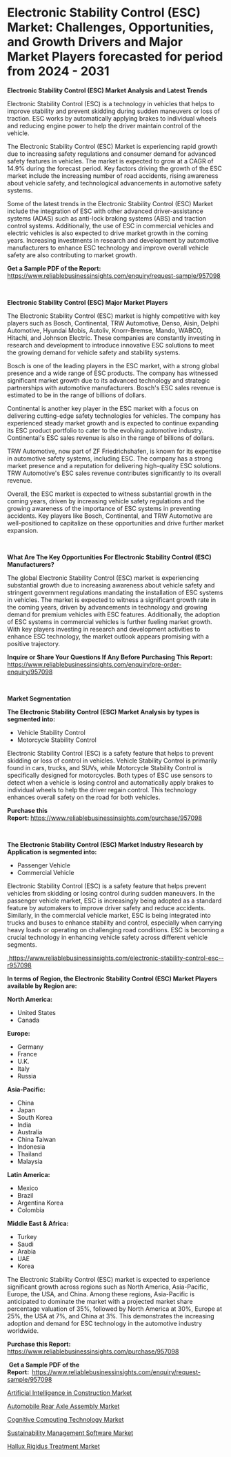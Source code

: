 <p><h1>Electronic Stability Control (ESC) Market: Challenges, Opportunities, and Growth Drivers and Major Market Players forecasted for period from 2024 - 2031</h1></p><p><strong>Electronic Stability Control (ESC) Market Analysis and Latest Trends</strong></p>
<p><p>Electronic Stability Control (ESC) is a technology in vehicles that helps to improve stability and prevent skidding during sudden maneuvers or loss of traction. ESC works by automatically applying brakes to individual wheels and reducing engine power to help the driver maintain control of the vehicle.</p><p>The Electronic Stability Control (ESC) Market is experiencing rapid growth due to increasing safety regulations and consumer demand for advanced safety features in vehicles. The market is expected to grow at a CAGR of 14.9% during the forecast period. Key factors driving the growth of the ESC market include the increasing number of road accidents, rising awareness about vehicle safety, and technological advancements in automotive safety systems.</p><p>Some of the latest trends in the Electronic Stability Control (ESC) Market include the integration of ESC with other advanced driver-assistance systems (ADAS) such as anti-lock braking systems (ABS) and traction control systems. Additionally, the use of ESC in commercial vehicles and electric vehicles is also expected to drive market growth in the coming years. Increasing investments in research and development by automotive manufacturers to enhance ESC technology and improve overall vehicle safety are also contributing to market growth.</p></p>
<p><strong>Get a Sample PDF of the Report:&nbsp;</strong> <a href="https://www.reliablebusinessinsights.com/enquiry/request-sample/957098">https://www.reliablebusinessinsights.com/enquiry/request-sample/957098</a></p>
<p>&nbsp;</p>
<p><strong>Electronic Stability Control (ESC) Major Market Players</strong></p>
<p><p>The Electronic Stability Control (ESC) market is highly competitive with key players such as Bosch, Continental, TRW Automotive, Denso, Aisin, Delphi Automotive, Hyundai Mobis, Autoliv, Knorr-Bremse, Mando, WABCO, Hitachi, and Johnson Electric. These companies are constantly investing in research and development to introduce innovative ESC solutions to meet the growing demand for vehicle safety and stability systems.</p><p>Bosch is one of the leading players in the ESC market, with a strong global presence and a wide range of ESC products. The company has witnessed significant market growth due to its advanced technology and strategic partnerships with automotive manufacturers. Bosch's ESC sales revenue is estimated to be in the range of billions of dollars.</p><p>Continental is another key player in the ESC market with a focus on delivering cutting-edge safety technologies for vehicles. The company has experienced steady market growth and is expected to continue expanding its ESC product portfolio to cater to the evolving automotive industry. Continental's ESC sales revenue is also in the range of billions of dollars.</p><p>TRW Automotive, now part of ZF Friedrichshafen, is known for its expertise in automotive safety systems, including ESC. The company has a strong market presence and a reputation for delivering high-quality ESC solutions. TRW Automotive's ESC sales revenue contributes significantly to its overall revenue.</p><p>Overall, the ESC market is expected to witness substantial growth in the coming years, driven by increasing vehicle safety regulations and the growing awareness of the importance of ESC systems in preventing accidents. Key players like Bosch, Continental, and TRW Automotive are well-positioned to capitalize on these opportunities and drive further market expansion.</p></p>
<p>&nbsp;</p>
<p><strong>What Are The Key Opportunities For Electronic Stability Control (ESC) Manufacturers?</strong></p>
<p><p>The global Electronic Stability Control (ESC) market is experiencing substantial growth due to increasing awareness about vehicle safety and stringent government regulations mandating the installation of ESC systems in vehicles. The market is expected to witness a significant growth rate in the coming years, driven by advancements in technology and growing demand for premium vehicles with ESC features. Additionally, the adoption of ESC systems in commercial vehicles is further fueling market growth. With key players investing in research and development activities to enhance ESC technology, the market outlook appears promising with a positive trajectory.</p></p>
<p><strong>Inquire or Share Your Questions If Any Before Purchasing This Report:</strong> <a href="https://www.reliablebusinessinsights.com/enquiry/pre-order-enquiry/957098">https://www.reliablebusinessinsights.com/enquiry/pre-order-enquiry/957098</a></p>
<p>&nbsp;</p>
<p><strong>Market Segmentation</strong></p>
<p><strong>The Electronic Stability Control (ESC) Market Analysis by types is segmented into:</strong></p>
<p><ul><li>Vehicle Stability Control</li><li>Motorcycle Stability Control</li></ul></p>
<p><p>Electronic Stability Control (ESC) is a safety feature that helps to prevent skidding or loss of control in vehicles. Vehicle Stability Control is primarily found in cars, trucks, and SUVs, while Motorcycle Stability Control is specifically designed for motorcycles. Both types of ESC use sensors to detect when a vehicle is losing control and automatically apply brakes to individual wheels to help the driver regain control. This technology enhances overall safety on the road for both vehicles.</p></p>
<p><strong>Purchase this Report:&nbsp;</strong><a href="https://www.reliablebusinessinsights.com/purchase/957098">https://www.reliablebusinessinsights.com/purchase/957098</a></p>
<p>&nbsp;</p>
<p><strong>The Electronic Stability Control (ESC) Market Industry Research by Application is segmented into:</strong></p>
<p><ul><li>Passenger Vehicle</li><li>Commercial Vehicle</li></ul></p>
<p><p>Electronic Stability Control (ESC) is a safety feature that helps prevent vehicles from skidding or losing control during sudden maneuvers. In the passenger vehicle market, ESC is increasingly being adopted as a standard feature by automakers to improve driver safety and reduce accidents. Similarly, in the commercial vehicle market, ESC is being integrated into trucks and buses to enhance stability and control, especially when carrying heavy loads or operating on challenging road conditions. ESC is becoming a crucial technology in enhancing vehicle safety across different vehicle segments.</p></p>
<p><a href="https://www.reliablebusinessinsights.com/electronic-stability-control-esc--r957098">&nbsp;https://www.reliablebusinessinsights.com/electronic-stability-control-esc--r957098</a></p>
<p><strong>In terms of Region, the Electronic Stability Control (ESC) Market Players available by Region are:</strong></p>
<p>
    <p> <strong> North America: </strong>
        <ul>
            <li>United States</li>
            <li>Canada</li>
        </ul>
        </p> 
    <p> <strong> Europe: </strong>
        <ul>
            <li>Germany</li>
            <li>France</li>
            <li>U.K.</li>
            <li>Italy</li>
            <li>Russia</li>
        </ul>
        </p> 
    <p> <strong> Asia-Pacific: </strong>
        <ul>
            <li>China</li>
            <li>Japan</li>
            <li>South Korea</li>
            <li>India</li>
            <li>Australia</li>
            <li>China Taiwan</li>
            <li>Indonesia</li>
            <li>Thailand</li>
            <li>Malaysia</li>
        </ul>
        </p> 
    <p> <strong> Latin America: </strong>
        <ul>
            <li>Mexico</li>
            <li>Brazil</li>
            <li>Argentina Korea</li>
            <li>Colombia</li>
        </ul>
        </p> 
    <p> <strong> Middle East & Africa: </strong>
        <ul>
            <li>Turkey</li>
            <li>Saudi</li>
            <li>Arabia</li>
            <li>UAE</li>
            <li>Korea</li>
        </ul>
    </p>
    </p>
<p><p>The Electronic Stability Control (ESC) market is expected to experience significant growth across regions such as North America, Asia-Pacific, Europe, the USA, and China. Among these regions, Asia-Pacific is anticipated to dominate the market with a projected market share percentage valuation of 35%, followed by North America at 30%, Europe at 25%, the USA at 7%, and China at 3%. This demonstrates the increasing adoption and demand for ESC technology in the automotive industry worldwide.</p></p>
<p><strong>Purchase this Report: </strong><a href="https://www.reliablebusinessinsights.com/purchase/957098">https://www.reliablebusinessinsights.com/purchase/957098</a></p>
<p>&nbsp;<strong>Get a Sample PDF of the Report:&nbsp;&nbsp;</strong><a href="https://www.reliablebusinessinsights.com/enquiry/request-sample/957098">https://www.reliablebusinessinsights.com/enquiry/request-sample/957098</a></p>
<p><strong></strong></p>
<p><p><a href="https://medium.com/@lauryframi644/artificial-intelligence-in-construction-market-size-share-growth-and-market-analysis-by-type-by-6485d4fb2ff1">Artificial Intelligence in Construction Market</a></p><p><a href="https://github.com/seamusocallaghan/Market-Research-Report-List-1/blob/main/automobile-rear-axle-assembly-market.md">Automobile Rear Axle Assembly Market</a></p><p><a href="https://medium.com/@amelia.martin5698/cognitive-computing-technology-market-trends-a-detailed-study-of-its-market-segmentation-and-a6c147771247">Cognitive Computing Technology Market</a></p><p><a href="https://medium.com/@emma.white454357/sustainability-management-software-market-research-report-exploring-market-size-and-revenue-b1b4bc56b958">Sustainability Management Software Market</a></p><p><a href="https://medium.com/@bernadette.hunter4468/hallux-rigidus-treatment-market-growth-market-segmentation-and-regional-analysis-global-forecast-260c0960a6c1">Hallux Rigidus Treatment Market</a></p></p>
